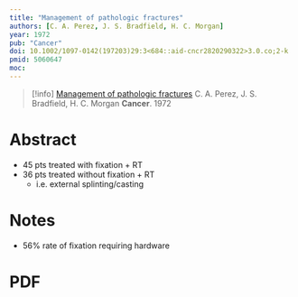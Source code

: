 ```yaml
---
title: "Management of pathologic fractures"
authors: [C. A. Perez, J. S. Bradfield, H. C. Morgan]
year: 1972
pub: "Cancer"
doi: 10.1002/1097-0142(197203)29:3<684::aid-cncr2820290322>3.0.co;2-k
pmid: 5060647
moc: 
---
```

>[!info]
[Management of pathologic fractures](https://pubmed.ncbi.nlm.nih.gov/5060647/)
C. A. Perez, J. S. Bradfield, H. C. Morgan
**Cancer**. 1972

# Abstract
- 45 pts treated with fixation + RT
- 36 pts treated without fixation + RT
	- i.e. external splinting/casting

# Notes
- 56% rate of fixation requiring hardware 

# PDF
